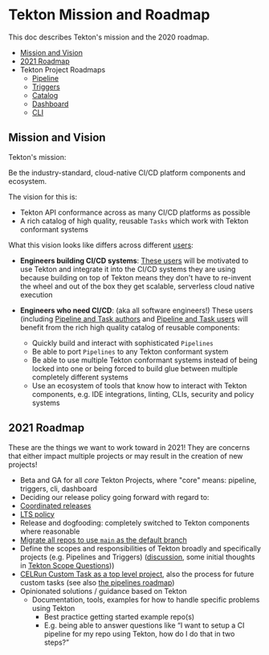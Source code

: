 # Tekton Mission and Roadmap

This doc describes Tekton's mission and the 2020 roadmap.

- [Mission and Vision](#mission-and-vision)
- [2021 Roadmap](#2021-roadmap)
- Tekton Project Roadmaps
  - [Pipeline](https://github.com/tektoncd/pipeline/blob/main/roadmap.md)
  - [Triggers](https://github.com/tektoncd/triggers/blob/main/roadmap.md)
  - [Catalog](https://github.com/tektoncd/catalog/blob/main/roadmap.md)
  - [Dashboard](https://github.com/tektoncd/dashboard/blob/main/roadmap.md)
  - [CLI](https://github.com/tektoncd/cli/blob/main/ROADMAP.md)

## Mission and Vision

Tekton's mission:

  Be the industry-standard, cloud-native CI/CD platform components and ecosystem.

The vision for this is:

* Tekton API conformance across as many CI/CD platforms as possible
* A rich catalog of high quality, reusable `Tasks` which work with Tekton conformant systems

What this vision looks like differs across different [users](user-profiles.md):

* **Engineers building CI/CD systems**: [These users](user-profiles.md#3-platform-builder)
  will be motivated to use Tekton and integrate it into the CI/CD systems they are using
  because building on top of Tekton means they don't have to re-invent the wheel and out
  of the box they get scalable, serverless cloud native execution
* **Engineers who need CI/CD**: (aka all software engineers!) These users
  (including [Pipeline and Task authors](user-profiles.md#2-pipeline-and-task-authors)
  and [Pipeline and Task users](user-profiles.md#2-pipeline-and-task-users)
  will benefit from the rich high quality catalog of reusable components:

  * Quickly build and interact with sophisticated `Pipelines`
  * Be able to port `Pipelines` to any Tekton conformant system
  * Be able to use multiple Tekton conformant systems instead of being locked into one
    or being forced to build glue between multiple completely different systems
  * Use an ecosystem of tools that know how to interact with Tekton components, e.g.
    IDE integrations, linting, CLIs, security and policy systems

## 2021 Roadmap

These are the things we want to work toward in 2021! They are concerns that either impact multiple projects or may
result in the creation of new projects!

*  Beta and GA for all _core_ Tekton Projects, where "core" means: pipeline, triggers, cli, dashboard
*  Deciding our release policy going forward with regard to:
  * [Coordinated releases](https://github.com/tektoncd/plumbing/issues/413)
  * [LTS policy](https://github.com/tektoncd/pipeline/issues/2746)
* Release and dogfooding: completely switched to Tekton components where reasonable
* [Migrate all repos to use `main` as the default branch](https://github.com/tektoncd/plumbing/issues/681)
* Define the scopes and responsibilities of Tekton broadly and specifically projects (e.g. Pipelines and Triggers)
  ([discussion](https://github.com/tektoncd/pipeline/issues/2298#issuecomment-724755790),
  some initial thoughts in [Tekton Scope Questions](https://docs.google.com/document/d/1azKp-OimMqVYSwUKoPpFQ5A0QtpE4ZbL5_E12IO-gpI/edit)))
* [CELRun Custom Task as a top level project](https://github.com/tektoncd/community/issues/304),
  also the process for future custom tasks (see also
  [the pipelines roadmap](https://github.com/tektoncd/pipeline/blob/master/roadmap.md))
* Opinionated solutions / guidance based on Tekton
  * Documentation, tools, examples for how to handle specific problems using Tekton
    * Best practice getting started example repo(s)
    * E.g. being able to answer questions like “I want to setup a CI pipeline for my repo using Tekton,
      how do I do that in two steps?”
